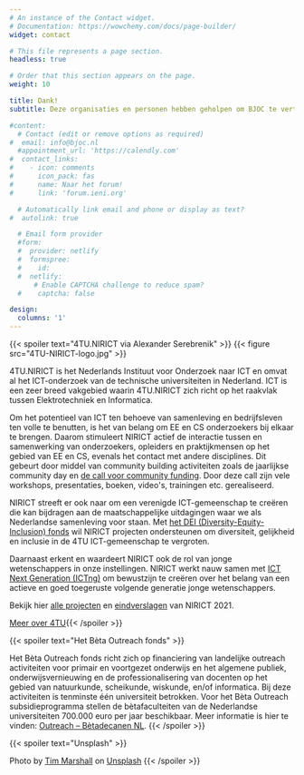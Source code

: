 ```yaml
---
# An instance of the Contact widget.
# Documentation: https://wowchemy.com/docs/page-builder/
widget: contact

# This file represents a page section.
headless: true

# Order that this section appears on the page.
weight: 10

title: Dank!
subtitle: Deze organisaties en personen hebben geholpen om BJOC te vertalen

#content:
  # Contact (edit or remove options as required)
#  email: info@bjoc.nl
  #appointment_url: 'https://calendly.com'
#  contact_links:
#    - icon: comments
#      icon_pack: fas
#      name: Naar het forum!
#      link: 'forum.ieni.org'

  # Automatically link email and phone or display as text?
#  autolink: true

  # Email form provider
  #form:
  #  provider: netlify
  #  formspree:
  #    id:
  #  netlify:
      # Enable CAPTCHA challenge to reduce spam?
  #    captcha: false

design:
  columns: '1'
---
```


{{< spoiler text="4TU.NIRICT via Alexander Serebrenik" >}}
{{< figure src="4TU-NIRICT-logo.jpg" >}}

4TU.NIRICT is het Nederlands Instituut voor Onderzoek naar ICT en omvat al het ICT-onderzoek van de technische universiteiten in Nederland. ICT is een zeer breed vakgebied waarin 4TU.NIRICT zich richt op het raakvlak tussen Elektrotechniek en Informatica.

Om het potentieel van ICT ten behoeve van samenleving en bedrijfsleven ten volle te benutten, is het van belang om EE en CS onderzoekers bij elkaar te brengen. Daarom stimuleert NIRICT actief de interactie tussen en samenwerking van onderzoekers, opleiders en praktijkmensen op het gebied van EE en CS, evenals het contact met andere disciplines. Dit gebeurt door middel van community building activiteiten zoals de jaarlijkse community day en [de call voor community funding](https://www.4tu.nl/nirict/Calls%20for%20Funding/Community%20Funding/). Door deze call zijn vele workshops, presentaties, boeken, video's, trainingen etc. gerealiseerd.

NIRICT streeft er ook naar om een ​​verenigde ICT-gemeenschap te creëren die kan bijdragen aan de maatschappelijke uitdagingen waar we als Nederlandse samenleving voor staan. Met [het DEI (Diversity-Equity-Inclusion) fonds](https://www.4tu.nl/nirict/Calls%20for%20Funding/Diversity-Equity-Inclusion%20(DEI)%20funding/) wil NIRICT projecten ondersteunen om diversiteit, gelijkheid en inclusie in de 4TU ICT-gemeenschap te vergroten.

Daarnaast erkent en waardeert NIRICT ook de rol van jonge wetenschappers in onze instellingen. NIRICT werkt nauw samen met [ICT Next Generation (ICTng)](https://ictng.nl/) om bewustzijn te creëren over het belang van een actieve en goed toegeruste volgende generatie jonge wetenschappers.



Bekijk hier [alle projecten](https://www.4tu.nl/nirict/Projects/All_projects/) en [eindverslagen](https://www.4tu.nl/nirict/Resources/Funded%20Projects%20Reports/) van NIRICT 2021.



[Meer over 4TU](https://www.4tu.nl/nirict/){{< /spoiler >}}

{{< spoiler text="Het Bèta Outreach fonds" >}}

Het Bèta Outreach fonds richt zich op financiering van landelijke outreach activiteiten voor primair en voortgezet onderwijs en het algemene publiek, onderwijsvernieuwing en de professionalisering van docenten op het gebied van natuurkunde, scheikunde, wiskunde, en/of informatica. Bij deze activiteiten is tenminste één universiteit betrokken. Voor het Bèta Outreach subsidieprogramma stellen de bètafaculteiten van de Nederlandse universiteiten 700.000 euro per jaar beschikbaar. Meer informatie is hier te vinden: [Outreach – Bètadecanen NL](https://betadecanen.nl/outreach/).
{{< /spoiler >}}

{{< spoiler text="Unsplash" >}}

Photo by <a href="https://unsplash.com/@timmarshall?utm_source=unsplash&utm_medium=referral&utm_content=creditCopyText">Tim Marshall</a> on <a href="https://unsplash.com/s/photos/heart?utm_source=unsplash&utm_medium=referral&utm_content=creditCopyText">Unsplash</a>
{{< /spoiler >}}


 